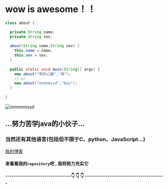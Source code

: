 # wow is awesome！！
```java
class about {

  private String name;
  private String sex;
  
  about(String name,String sex) {
    this.name = name;
    this.sex = sex;
  }
  
  public static void main(String[] args) {
    new about("笑的心酸","男");  
    // or
    new about("mnmnmssd","boy");
  }
  
}
```
![mnmnmssd](https://count.getloli.com/get/@mnmnmssd)

## ...努力苦学java的小伙子...
### 当然还有其他语言(包括但不限于C、python、JavaScript...)
[我的博客](https://blog.xinsuan.xyz)
#### 来看看我的`repository`吧 , **我将努力充实它**
#### --------------------------------👇 👇 👇 ---------------------------------------
